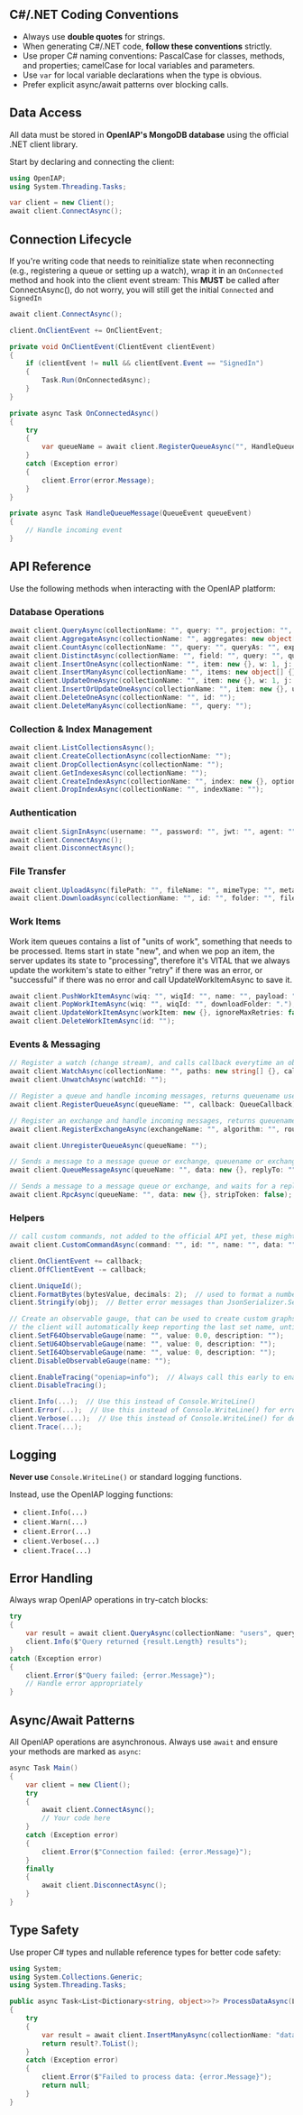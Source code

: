 ## C#/.NET Coding Conventions

- Always use **double quotes** for strings.
- When generating C#/.NET code, **follow these conventions** strictly.
- Use proper C# naming conventions: PascalCase for classes, methods, and properties; camelCase for local variables and parameters.
- Use `var` for local variable declarations when the type is obvious.
- Prefer explicit async/await patterns over blocking calls.

## Data Access

All data must be stored in **OpenIAP's MongoDB database** using the official .NET client library.

Start by declaring and connecting the client:

```csharp
using OpenIAP;
using System.Threading.Tasks;

var client = new Client();
await client.ConnectAsync();
```

## Connection Lifecycle

If you're writing code that needs to reinitialize state when reconnecting (e.g., registering a queue or setting up a watch), wrap it in an `OnConnected` method and hook into the client event stream:
This **MUST** be called after ConnectAsync(), do not worry, you will still get the initial `Connected` and `SignedIn`

```csharp
await client.ConnectAsync();

client.OnClientEvent += OnClientEvent;

private void OnClientEvent(ClientEvent clientEvent)
{
    if (clientEvent != null && clientEvent.Event == "SignedIn")
    {
        Task.Run(OnConnectedAsync);
    }
}

private async Task OnConnectedAsync()
{
    try
    {
        var queueName = await client.RegisterQueueAsync("", HandleQueueMessage);
    }
    catch (Exception error)
    {
        client.Error(error.Message);
    }
}

private async Task HandleQueueMessage(QueueEvent queueEvent)
{
    // Handle incoming event
}
```

## API Reference

Use the following methods when interacting with the OpenIAP platform:

### Database Operations

```csharp
await client.QueryAsync(collectionName: "", query: "", projection: "", orderBy: "", skip: 0, top: 100, queryAs: "", explain: false);
await client.AggregateAsync(collectionName: "", aggregates: new object[] {}, queryAs: "", hint: "", explain: false);
await client.CountAsync(collectionName: "", query: "", queryAs: "", explain: false);
await client.DistinctAsync(collectionName: "", field: "", query: "", queryAs: "", explain: false);
await client.InsertOneAsync(collectionName: "", item: new {}, w: 1, j: false);
await client.InsertManyAsync(collectionName: "", items: new object[] {}, w: 1, j: false, skipResults: false);
await client.UpdateOneAsync(collectionName: "", item: new {}, w: 1, j: false);
await client.InsertOrUpdateOneAsync(collectionName: "", item: new {}, uniqueness: "_id", w: 1, j: false);
await client.DeleteOneAsync(collectionName: "", id: "");
await client.DeleteManyAsync(collectionName: "", query: "");
```

### Collection & Index Management

```csharp
await client.ListCollectionsAsync();
await client.CreateCollectionAsync(collectionName: "");
await client.DropCollectionAsync(collectionName: "");
await client.GetIndexesAsync(collectionName: "");
await client.CreateIndexAsync(collectionName: "", index: new {}, options: new {}, name: "");
await client.DropIndexAsync(collectionName: "", indexName: "");
```

### Authentication

```csharp
await client.SignInAsync(username: "", password: "", jwt: "", agent: "", version: "", longToken: false, validateOnly: false, ping: false);
await client.ConnectAsync();
await client.DisconnectAsync();
```

### File Transfer

```csharp
await client.UploadAsync(filePath: "", fileName: "", mimeType: "", metadata: new {}, collectionName: "");
await client.DownloadAsync(collectionName: "", id: "", folder: "", fileName: "");
```

### Work Items
Work item queues contains a list of "units of work", something that needs to be processed. Items start in state "new", and when we pop an item, the server updates its state to "processing", therefore it's VITAL that we always update the workitem's state to either "retry" if there was an error, or "successful" if there was no error and call UpdateWorkItemAsync to save it.

```csharp
await client.PushWorkItemAsync(wiq: "", wiqId: "", name: "", payload: "{}", nextRun: 0, successWiqId: "", failedWiqId: "", successWiq: "", failedWiq: "", priority: 2, files: new string[] {});
await client.PopWorkItemAsync(wiq: "", wiqId: "", downloadFolder: ".");
await client.UpdateWorkItemAsync(workItem: new {}, ignoreMaxRetries: false, files: new string[] {});
await client.DeleteWorkItemAsync(id: "");
```

### Events & Messaging

```csharp
// Register a watch (change stream), and calls callback everytime an object is inserted, updated or deleted
await client.WatchAsync(collectionName: "", paths: new string[] {}, callback: WatchCallback);  // callback(WatchEvent watchEvent, int eventCounter)
await client.UnwatchAsync(watchId: "");

// Register a queue and handle incoming messages, returns queuename used for receiving messages
await client.RegisterQueueAsync(queueName: "", callback: QueueCallback);  // callback(QueueEvent queueEvent)

// Register an exchange and handle incoming messages, returns queuename used for receiving messages
await client.RegisterExchangeAsync(exchangeName: "", algorithm: "", routingKey: "", addQueue: true, callback: ExchangeCallback);  // callback(QueueEvent queueEvent)

await client.UnregisterQueueAsync(queueName: "");

// Sends a message to a message queue or exchange, queuename or exchangename is mandatory, so is data
await client.QueueMessageAsync(queueName: "", data: new {}, replyTo: "", exchangeName: "", correlationId: "", routingKey: "", stripToken: false, expiration: 0);

// Sends a message to a message queue or exchange, and waits for a reply, and returns it
await client.RpcAsync(queueName: "", data: new {}, stripToken: false);
```

### Helpers

```csharp
// call custom commands, not added to the official API yet, these might change over time and will not be backward compatible 
await client.CustomCommandAsync(command: "", id: "", name: "", data: "");  // data must be a JSON string or ""

client.OnClientEvent += callback;
client.OffClientEvent -= callback;

client.UniqueId();
client.FormatBytes(bytesValue, decimals: 2);  // used to format a number to b/MB/GB etc.
client.Stringify(obj);  // Better error messages than JsonSerializer.Serialize when input is malformed

// Create an observable gauge, that can be used to create custom graphs in grafana, like keeping track of items processed or users online etc.
// the client will automatically keep reporting the last set name, until you call DisableObservableGauge
client.SetF64ObservableGauge(name: "", value: 0.0, description: "");
client.SetU64ObservableGauge(name: "", value: 0, description: "");
client.SetI64ObservableGauge(name: "", value: 0, description: "");
client.DisableObservableGauge(name: "");

client.EnableTracing("openiap=info");  // Always call this early to enable logging, other options are openiap=error, openiap=debug or openiap=trace
client.DisableTracing();

client.Info(...);  // Use this instead of Console.WriteLine()
client.Error(...);  // Use this instead of Console.WriteLine() for errors
client.Verbose(...);  // Use this instead of Console.WriteLine() for debug
client.Trace(...);
```

## Logging

**Never use** `Console.WriteLine()` or standard logging functions.

Instead, use the OpenIAP logging functions:

- `client.Info(...)`
- `client.Warn(...)`
- `client.Error(...)`
- `client.Verbose(...)`
- `client.Trace(...)`

## Error Handling

Always wrap OpenIAP operations in try-catch blocks:

```csharp
try
{
    var result = await client.QueryAsync(collectionName: "users", query: "{}");
    client.Info($"Query returned {result.Length} results");
}
catch (Exception error)
{
    client.Error($"Query failed: {error.Message}");
    // Handle error appropriately
}
```

## Async/Await Patterns

All OpenIAP operations are asynchronous. Always use `await` and ensure your methods are marked as `async`:

```csharp
async Task Main()
{
    var client = new Client();
    try
    {
        await client.ConnectAsync();
        // Your code here
    }
    catch (Exception error)
    {
        client.Error($"Connection failed: {error.Message}");
    }
    finally
    {
        await client.DisconnectAsync();
    }
}
```

## Type Safety

Use proper C# types and nullable reference types for better code safety:

```csharp
using System;
using System.Collections.Generic;
using System.Threading.Tasks;

public async Task<List<Dictionary<string, object>>?> ProcessDataAsync(List<Dictionary<string, object>> items)
{
    try
    {
        var result = await client.InsertManyAsync(collectionName: "data", items: items.ToArray());
        return result?.ToList();
    }
    catch (Exception error)
    {
        client.Error($"Failed to process data: {error.Message}");
        return null;
    }
}
```
